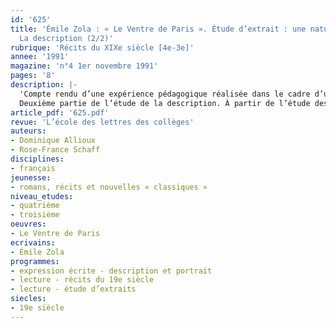 ```yaml
---
id: '625'
title: 'Émile Zola : « Le Ventre de Paris ». Étude d’extrait : une nature morte étonnante.
  La description (2/2)'
rubrique: 'Récits du XIXe siècle [4e-3e]'
annee: '1991'
magazine: 'n°4 1er novembre 1991'
pages: '8'
description: |-
  'Compte rendu d’une expérience pédagogique réalisée dans le cadre d’une expérience nationale : « Écrire au collège », autour d’un texte extrait du « Ventre de Paris », de Zola, réunissant dialogue, description et narration…
  Deuxième partie de l’étude de la description. À partir de l’étude des dialogues et de la reconstitution du texte, amputé des descriptions, l’article propose des ateliers d’écriture permettant d’impliquer l’élève dans un travail d’expression écrite.'
article_pdf: '625.pdf'
revue: 'L’école des lettres des collèges'
auteurs:
- Dominique Allioux
- Rose-France Schaff
disciplines:
- français
jeunesse:
- romans, récits et nouvelles « classiques »
niveau_etudes:
- quatrième
- troisième
oeuvres:
- Le Ventre de Paris
ecrivains:
- Émile Zola
programmes:
- expression écrite - description et portrait
- lecture - récits du 19e siècle
- lecture - étude d’extraits
siecles:
- 19e siècle
---
```

